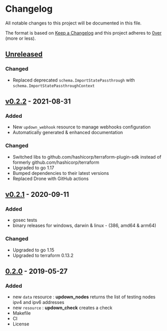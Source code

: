 # Changelog

All notable changes to this project will be documented in this file.

The format is based on [Keep a Changelog](http://keepachangelog.com/en/1.0.0/)
and this project adheres to [0ver](https://0ver.org) (more or less).

## [Unreleased]

### Changed

- Replaced deprecated `schema.ImportStatePassthrough` with `schema.ImportStatePassthroughContext`

## [v0.2.2] - 2021-08-31

### Added

- New `updown_webhook` resource to manage webhooks configuration
- Automatically generated & enhanced documentation

### Changed

- Switched libs to github.com/hashicorp/terraform-plugin-sdk instead of formerly github.com/hashicorp/terraform
- Upgraded to go 1.17
- Bumped dependencies to their latest versions
- Replaced Drone with GitHub actions

## [v0.2.1] - 2020-09-11

### Added

- gosec tests
- binary releases for windows, darwin & linux - (386, amd64 & arm64)

### Changed

- Upgraded to go 1.15
- Upgraded to terraform 0.13.2

## [0.2.0] - 2019-05-27

### Added

- new `data` resource : **updown_nodes** returns the list of testing nodes ipv4 and ipv6 addresses
- new `resource` : **updown_check** creates a check
- Makefile
- CI
- License

[Unreleased]: https://github.com/mvisonneau/terraform-provider-updown/compare/v0.2.2...HEAD
[v0.2.2]: https://github.com/mvisonneau/terraform-provider-updown/tree/v0.2.2
[v0.2.1]: https://github.com/mvisonneau/terraform-provider-updown/tree/v0.2.1
[0.2.0]: https://github.com/mvisonneau/terraform-provider-updown/tree/0.2.0
